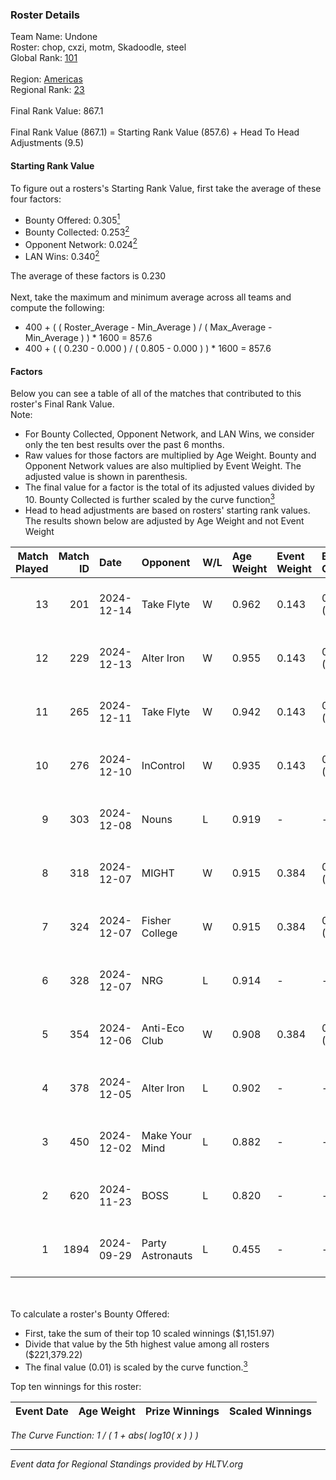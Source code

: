 ### Roster Details<br />
Team Name: Undone<br />
Roster: chop, cxzi, motm, Skadoodle, steel<br />
Global Rank: [101](../../standings_global_2025_01_20.md)<br />
<br />
Region: [Americas]( ../../standings_americas_2025_01_20.md)<br />
Regional Rank: [23]( ../../standings_americas_2025_01_20.md)<br />
<br />
Final Rank Value:  867.1<br />
<br />
Final Rank Value (867.1) = Starting Rank Value (857.6) + Head To Head Adjustments (9.5)<br />

#### Starting Rank Value<br />
To figure out a rosters's Starting Rank Value, first take the average of these four factors:<br />
- Bounty Offered: 0.305[<sup>1</sup>](#table2)
- Bounty Collected: 0.253[<sup>2</sup>](#table1)
- Opponent Network: 0.024[<sup>2</sup>](#table1)
- LAN Wins: 0.340[<sup>2</sup>](#table1)

The average of these factors is 0.230<br />
<br />
Next, take the maximum and minimum average across all teams and compute the following:<br />
- 400 + ( ( Roster_Average - Min_Average ) / ( Max_Average - Min_Average ) ) * 1600 = 857.6
- 400 + ( ( 0.230 - 0.000 ) / ( 0.805 - 0.000 ) ) * 1600 = 857.6


#### Factors<br />
Below you can see a table of all of the matches that contributed to this roster's Final Rank Value.<br />
Note:<br />

- For Bounty Collected, Opponent Network, and LAN Wins, we consider only the ten best results over the past 6 months.
- Raw values for those factors are multiplied by Age Weight. Bounty and Opponent Network values are also multiplied by Event Weight. The adjusted value is shown in parenthesis.
- The final value for a factor is the total of its adjusted values divided by 10. Bounty Collected is further scaled by the curve function[<sup>3</sup>](#curveFunction)
- Head to head adjustments are based on rosters' starting rank values. The results shown below are adjusted by Age Weight and not Event Weight
<span id="table1"></span><br />


| Match Played | Match ID | Date       | Opponent         | W/L | Age Weight | Event Weight | Bounty Collected | Opponent Network | LAN Wins  | H2H Adj. | Roster                             |
| -: | -: | :- | :- | :- | :- | :- | :- | :- | :- | -: | :- |
|           13 |      201 | 2024-12-14 | Take Flyte       | W   | 0.962      | 0.143        | 0.002 (0.000)    | 0.228 (0.031)    | 0 (0.000) |    10.14 | chop, cxzi, motm, Skadoodle, steel |
|           12 |      229 | 2024-12-13 | Alter Iron       | W   | 0.955      | 0.143        | 0.018 (0.002)    | 0.283 (0.039)    | 0 (0.000) |    10.44 | chop, cxzi, motm, Skadoodle, steel |
|           11 |      265 | 2024-12-11 | Take Flyte       | W   | 0.942      | 0.143        | 0.002 (0.000)    | 0.228 (0.031)    | 0 (0.000) |    10.29 | chop, cxzi, motm, Skadoodle, steel |
|           10 |      276 | 2024-12-10 | InControl        | W   | 0.935      | 0.143        | 0.000 (0.000)    | 0.000 (0.000)    | 0 (0.000) |     2.36 | chop, cxzi, motm, Skadoodle, steel |
|            9 |      303 | 2024-12-08 | Nouns            | L   | 0.919      | -            | -                | -                | -         |    -5.55 | chop, cxzi, motm, steel, taggy     |
|            8 |      318 | 2024-12-07 | MIGHT            | W   | 0.915      | 0.384        | 0.006 (0.002)    | 0.159 (0.056)    | 1 (0.915) |    12.65 | chop, cxzi, motm, steel, taggy     |
|            7 |      324 | 2024-12-07 | Fisher College   | W   | 0.915      | 0.384        | 0.017 (0.006)    | 0.192 (0.068)    | 1 (0.915) |    16.73 | chop, cxzi, motm, steel, taggy     |
|            6 |      328 | 2024-12-07 | NRG              | L   | 0.914      | -            | -                | -                | -         |    -3.41 | chop, cxzi, motm, steel, taggy     |
|            5 |      354 | 2024-12-06 | Anti-Eco Club    | W   | 0.908      | 0.384        | 0.000 (0.000)    | 0.046 (0.016)    | 1 (0.908) |     3.41 | chop, cxzi, motm, steel, taggy     |
|            4 |      378 | 2024-12-05 | Alter Iron       | L   | 0.902      | -            | -                | -                | -         |   -17.93 | chop, cxzi, motm, Skadoodle, steel |
|            3 |      450 | 2024-12-02 | Make Your Mind   | L   | 0.882      | -            | -                | -                | -         |   -17.58 | chop, cxzi, motm, Skadoodle, steel |
|            2 |      620 | 2024-11-23 | BOSS             | L   | 0.820      | -            | -                | -                | -         |    -5.71 | chop, cxzi, motm, Skadoodle, steel |
|            1 |     1894 | 2024-09-29 | Party Astronauts | L   | 0.455      | -            | -                | -                | -         |    -6.32 | BeaKie, chop, cxzi, motm, stamina  |

<br />
<span id="table2"></span><br />
To calculate a roster's Bounty Offered:<br />

- First, take the sum of their top 10 scaled winnings ($1,151.97)
- Divide that value by the 5th highest value among all rosters ($221,379.22)
- The final value (0.01) is scaled by the curve function.[<sup>3</sup>](#curveFunction)

Top ten winnings for this roster:<br />

| Event Date | Age Weight | Prize Winnings | Scaled Winnings |
| :- | -: | :- | :- |


<span id="curveFunction"></span>_The Curve Function: 1 / ( 1 + abs( log10( x ) ) )_<br />

---
_Event data for Regional Standings provided by HLTV.org_<br />
